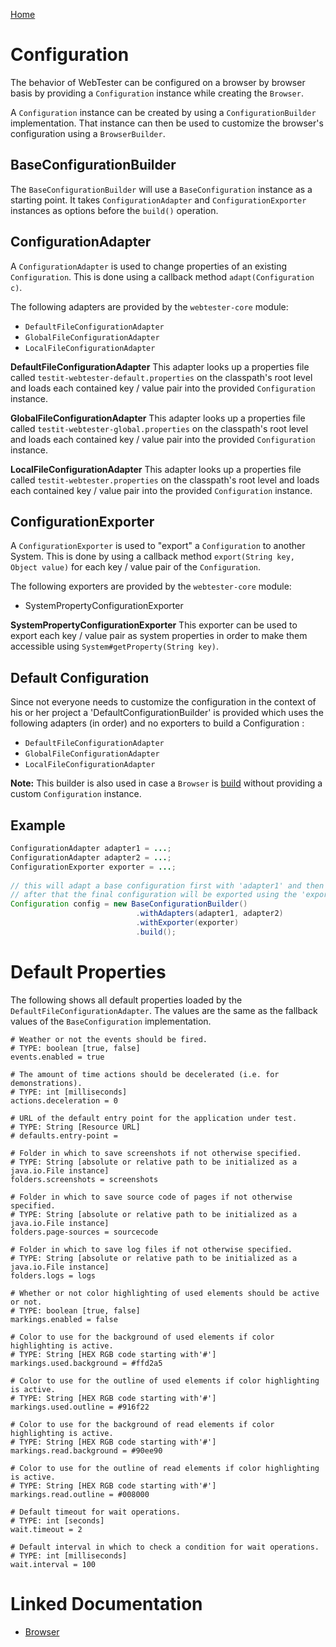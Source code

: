 [Home](../README.md)

# Configuration

The behavior of WebTester can be configured on a browser by browser basis
by providing a `Configuration` instance while creating the `Browser`.

A `Configuration` instance can be created by using a `ConfigurationBuilder` implementation.
That instance can then be used to customize the browser's configuration using a `BrowserBuilder`.

## BaseConfigurationBuilder
The `BaseConfigurationBuilder` will use a `BaseConfiguration` instance as a starting point.
It takes `ConfigurationAdapter` and `ConfigurationExporter` instances as options before the `build()` operation.

## ConfigurationAdapter
A `ConfigurationAdapter` is used to change properties of an existing `Configuration`.
This is done using a callback method `adapt(Configuration c)`.

The following adapters are provided by the `webtester-core` module:

- `DefaultFileConfigurationAdapter`
- `GlobalFileConfigurationAdapter`
- `LocalFileConfigurationAdapter`

**DefaultFileConfigurationAdapter**
This adapter looks up a properties file called `testit-webtester-default.properties` on the classpath's root level
and loads each contained key / value pair into the provided `Configuration` instance.

**GlobalFileConfigurationAdapter**
This adapter looks up a properties file called `testit-webtester-global.properties` on the classpath's root level
and loads each contained key / value pair into the provided `Configuration` instance.

**LocalFileConfigurationAdapter**
This adapter looks up a properties file called `testit-webtester.properties` on the classpath's root level
and loads each contained key / value pair into the provided `Configuration` instance.

## ConfigurationExporter
A `ConfigurationExporter` is used to "export" a `Configuration` to another System.
This is done by using a callback method `export(String key, Object value)` for each key / value pair of the `Configuration`.

The following exporters are provided by the `webtester-core` module:

- SystemPropertyConfigurationExporter

**SystemPropertyConfigurationExporter**
This exporter can be used to export each key / value pair as system properties in order to make them accessible using `System#getProperty(String key)`.

## Default Configuration
Since not everyone needs to customize the configuration in the context of his or her project
a 'DefaultConfigurationBuilder' is provided which uses the following adapters (in order)
and no exporters to build a Configuration :
   
- `DefaultFileConfigurationAdapter`
- `GlobalFileConfigurationAdapter`
- `LocalFileConfigurationAdapter`
   
**Note:** This builder is also used in case a `Browser` is [build](browser.md) without providing a custom `Configuration` instance.

## Example
```java
ConfigurationAdapter adapter1 = ...;
ConfigurationAdapter adapter2 = ...;
ConfigurationExporter exporter = ...;
 
// this will adapt a base configuration first with 'adapter1' and then with 'adapter2'
// after that the final configuration will be exported using the 'exporter'
Configuration config = new BaseConfigurationBuilder()
                            .withAdapters(adapter1, adapter2)
                            .withExporter(exporter)
                            .build();
```

# Default Properties
The following shows all default properties loaded by the `DefaultFileConfigurationAdapter`.
The values are the same as the fallback values of the `BaseConfiguration` implementation.

```properties
# Weather or not the events should be fired.
# TYPE: boolean [true, false]
events.enabled = true

# The amount of time actions should be decelerated (i.e. for demonstrations).
# TYPE: int [milliseconds]
actions.deceleration = 0

# URL of the default entry point for the application under test.
# TYPE: String [Resource URL]
# defaults.entry-point = 

# Folder in which to save screenshots if not otherwise specified.
# TYPE: String [absolute or relative path to be initialized as a java.io.File instance]
folders.screenshots = screenshots

# Folder in which to save source code of pages if not otherwise specified.
# TYPE: String [absolute or relative path to be initialized as a java.io.File instance]
folders.page-sources = sourcecode

# Folder in which to save log files if not otherwise specified.
# TYPE: String [absolute or relative path to be initialized as a java.io.File instance]
folders.logs = logs

# Whether or not color highlighting of used elements should be active or not.
# TYPE: boolean [true, false]
markings.enabled = false

# Color to use for the background of used elements if color highlighting is active.
# TYPE: String [HEX RGB code starting with'#']
markings.used.background = #ffd2a5

# Color to use for the outline of used elements if color highlighting is active.
# TYPE: String [HEX RGB code starting with'#']
markings.used.outline = #916f22

# Color to use for the background of read elements if color highlighting is active.
# TYPE: String [HEX RGB code starting with'#']
markings.read.background = #90ee90

# Color to use for the outline of read elements if color highlighting is active.
# TYPE: String [HEX RGB code starting with'#']
markings.read.outline = #008000

# Default timeout for wait operations.
# TYPE: int [seconds]
wait.timeout = 2

# Default interval in which to check a condition for wait operations.
# TYPE: int [milliseconds]
wait.interval = 100
```

# Linked Documentation

- [Browser](browser.md)
